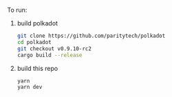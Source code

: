 To run:

1. build polkadot

	```bash
	git clone https://github.com/paritytech/polkadot
	cd polkadot
	git checkout v0.9.10-rc2
	cargo build --release
    ```

2. build this repo

	```bash
	yarn
	yarn dev
	```
